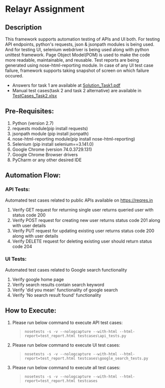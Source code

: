 # Relayr Assignment

## Description
This framework supports automation testing of APIs and UI both. For testing API endpoints, python's requests, json & jsonpath modules is being used. And for testing UI, selenium webdriver is being used along with python unittest framework. 
Page Object Model(POM) is used to make the code more readable, maintainable, and reusable. Test reports are being generated using nose-html-reporting module. In case of any UI test case failure, framework supports taking snapshot of screen on which failure occured.

- Answers for task 1 are available at [Solution_Task1.pdf](https://github.com/prernapal13/relayr_assignment/blob/master/Solution_Task1.pdf)
- Manual test cases(task 2 and task 2 alternative) are available in [TestCases_Task2.xlsx](https://github.com/prernapal13/relayr_assignment/blob/master/TestCases_Task2.xlsx)

## Pre-Requisites:
1. Python (version 2.7)
2. requests module(pip install requests)
3. jsonpath module (pip install jsonpath)
4. nose-html-reporting module(pip install nose-html-reporting)
5. Selenium (pip install selenium==3.141.0)
6. Google Chrome (version 74.0.3729.131)
7. Google Chrome Browser drivers
8. PyCharm or any other desired IDE

## Automation Flow:
### API Tests:
Automated test cases related to public APIs available on https://reqres.in
1. Verify GET request for returning single user returns queried user with status code 200
2. Verify POST request for creating new user returns status code 201 along with user details
3. Verify PUT request for updating existing user returns status code 200 along with user details
4. Verify DELETE request for deleting existing user should return status code 204 

### UI Tests: 
Automated test cases related to Google search functionality
1. Verify google home page
2. Verify search results contain search keyword
3. Verify 'did you mean' functionality of google search
4. Verify 'No search result found'  functionality

## How to Execute:
1. Please run below command to execute API test cases:
	> `nosetests -s -v --nologcapture --with-html --html-report=test_report.html testcases\api_tests.py`
2. Please run below command to execute UI test cases:
	> `nosetests -s -v --nologcapture --with-html --html-report=test_report.html testcases\google_search_tests.py`
3. Please run below command to execute all test cases:
	> `nosetests -s -v --nologcapture --with-html --html-report=test_report.html testcases`
